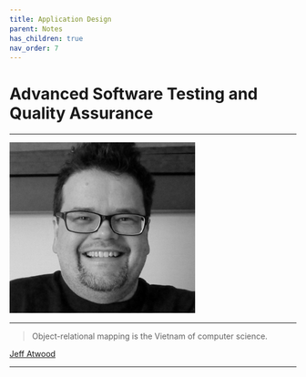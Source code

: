 ```yaml
---
title: Application Design
parent: Notes
has_children: true
nav_order: 7
---
```


# Advanced Software Testing and Quality Assurance

<hr class="splash">

![Jeff Atwood](../../images/people/jeff_atwood.png)

<hr class="splash">
<blockquote class="pretty"><span>
Object-relational mapping is the Vietnam of computer science.
</span></blockquote>
<p class="attribution"><a href="https://en.wikipedia.org/wiki/Jeff_Atwood">Jeff Atwood</a></p>

<hr class="splash">




